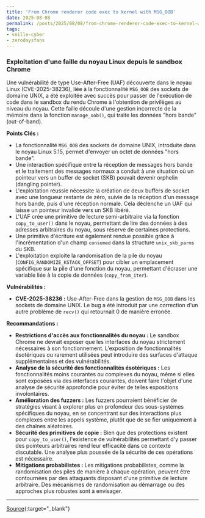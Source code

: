 ```yaml
---
title: 'From Chrome renderer code exec to kernel with MSG_OOB'
date: 2025-08-08
permalink: /posts/2025/08/08/from-chrome-renderer-code-exec-to-kernel-with-msg-oob/
tags:
- veille-cyber
- zerodaysfans
---
```

### Exploitation d'une faille du noyau Linux depuis le sandbox Chrome

Une vulnérabilité de type Use-After-Free (UAF) découverte dans le noyau Linux (CVE-2025-38236), liée à la fonctionnalité `MSG_OOB` des sockets de domaine UNIX, a été exploitée avec succès pour passer de l'exécution de code dans le sandbox du rendu Chrome à l'obtention de privilèges au niveau du noyau. Cette faille découle d'une gestion incorrecte de la mémoire dans la fonction `manage_oob()`, qui traite les données "hors bande" (out-of-band).

**Points Clés :**

*   La fonctionnalité `MSG_OOB` des sockets de domaine UNIX, introduite dans le noyau Linux 5.15, permet d'envoyer un octet de données "hors bande".
*   Une interaction spécifique entre la réception de messages hors bande et le traitement des messages normaux a conduit à une situation où un pointeur vers un buffer de socket (SKB) pouvait devenir orphelin (dangling pointer).
*   L'exploitation réussie nécessite la création de deux buffers de socket avec une longueur restante de zéro, suivie de la réception d'un message hors bande, puis d'une réception normale. Cela déclenche un UAF qui laisse un pointeur invalide vers un SKB libéré.
*   L'UAF crée une primitive de lecture semi-arbitraire via la fonction `copy_to_user()` dans le noyau, permettant de lire des données à des adresses arbitraires du noyau, sous réserve de certaines protections.
*   Une primitive d'écriture est également rendue possible grâce à l'incrémentation d'un champ `consumed` dans la structure `unix_skb_parms` du SKB.
*   L'exploitation exploite la randomisation de la pile du noyau (`CONFIG_RANDOMIZE_KSTACK_OFFSET`) pour cibler un emplacement spécifique sur la pile d'une fonction du noyau, permettant d'écraser une variable liée à la copie de données (`copy_from_iter`).

**Vulnérabilités :**

*   **CVE-2025-38236 :** Use-After-Free dans la gestion de `MSG_OOB` dans les sockets de domaine UNIX. Le bug a été introduit par une correction d'un autre problème de `recv()` qui retournait 0 de manière erronée.

**Recommandations :**

*   **Restrictions d'accès aux fonctionnalités du noyau :** Le sandbox Chrome ne devrait exposer que les interfaces du noyau strictement nécessaires à son fonctionnement. L'exposition de fonctionnalités ésotériques ou rarement utilisées peut introduire des surfaces d'attaque supplémentaires et des vulnérabilités.
*   **Analyse de la sécurité des fonctionnalités ésotériques :** Les fonctionnalités moins courantes ou complexes du noyau, même si elles sont exposées via des interfaces courantes, doivent faire l'objet d'une analyse de sécurité approfondie pour éviter de telles expositions involontaires.
*   **Amélioration des fuzzers :** Les fuzzers pourraient bénéficier de stratégies visant à explorer plus en profondeur des sous-systèmes spécifiques du noyau, en se concentrant sur des interactions plus complexes entre les appels système, plutôt que de se fier uniquement à des chaînes aléatoires.
*   **Sécurité des primitives de copie :** Bien que des protections existent pour `copy_to_user()`, l'existence de vulnérabilités permettant d'y passer des pointeurs arbitraires rend leur efficacité dans ce contexte discutable. Une analyse plus poussée de la sécurité de ces opérations est nécessaire.
*   **Mitigations probabilistes :** Les mitigations probabilistes, comme la randomisation des piles de manière à chaque opération, peuvent être contournées par des attaquants disposant d'une primitive de lecture arbitraire. Des mécanismes de randomisation au démarrage ou des approches plus robustes sont à envisager.

---
[Source](https://googleprojectzero.blogspot.com/2025/08/from-chrome-renderer-code-exec-to-kernel.html){:target="_blank"}
